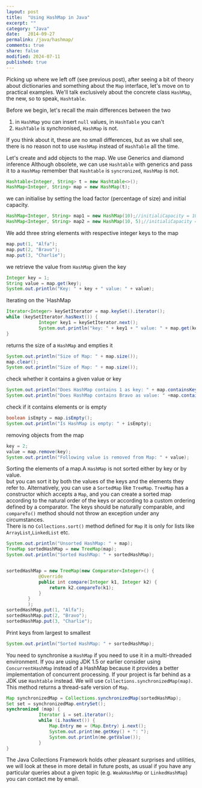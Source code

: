 ```yaml
---
layout: post
title:  "Using HashMap in Java"
excerpt: ""
category: "Java"
date:   2014-09-27
permalink: /java/hashmap/
comments: true
share: false
modified: 2024-07-11
published: true
---
```

Picking up where we left off (see previous post), after seeing a bit of theory about dictionaries and something about the `Map` interface, let's move on to practical examples. We'll talk exclusively about the concrete class `HashMap`, the new, so to speak, `Hashtable`.


Before we begin, let's recall the main differences between the two

1. in `HashMap` you can insert `null` values, in `HashTable` you can't
2. `HashTable` is synchronised, `HashMap` is not.


If you think about it, these are no small differences, but as we shall see, there is no reason not to use `HashMap` instead of `HashTable` all the time. 

Let's create and add objects to the map. We use Generics and diamond inference 
Although obsolete, we can use `Hashtable` with generics and pass it to a `HashMap`
remember that `Hashtable` is `syncronized`, `HashMap` is not.

```java
Hashtable<Integer, String> t = new Hashtable<>();
HashMap<Integer, String> map = new HashMap(t);
```

we can initialise by setting the load factor (percentage of size) and initial capacity.
```java
HashMap<Integer, String> map1 = new HashMap(10);//initialiCapacity = 10
HashMap<Integer, String> map2 = new HashMap(10, 5);//initialiCapacity = 10 e load factor=5%
```

We add three string elements with respective integer keys to the map

```java
map.put(1, "Alfa");
map.put(2, "Bravo");
map.put(3, "Charlie");
```

we retrieve the value from `HashMap` given the key

```java
Integer key = 1;
String value = map.get(key);
System.out.println("Key: " + key + " value: " + value);
```


Iterating on the `HashMap      

```java
Iterator<Integer> keySetIterator = map.keySet().iterator();
while (keySetIterator.hasNext()) {
            Integer key1 = keySetIterator.next();
            System.out.println("key: " + key1 + " value: " + map.get(key1));
}
```

returns the size of a `HashMap` and empties it

```java
System.out.println("Size of Map: " + map.size());
map.clear(); 
System.out.println("Size of Map: " + map.size());
```

check whether it contains a given value or key

```java
System.out.println("Does HashMap contains 1 as key: " + map.containsKey(1));
System.out.println("Does HashMap contains Bravo as value: " +map.containsValue("Bravo"));
```

check if it contains elements or is empty

```java
boolean isEmpty = map.isEmpty();
System.out.println("Is HashMap is empty: " + isEmpty);
```

removing objects from the map

```java
key = 2;
value = map.remove(key);
System.out.println("Following value is removed from Map: " + value);
```
Sorting the elements of a map.A `HashMap` is not sorted either by key or by value.         
but you can sort it by both the values of the keys and the elements they refer to.
Alternatively, you can use a `SortedMap` like `TreeMap`. 
`TreeMap` has a constructor which accepts a `Map`, and you can create a sorted map 
according to the natural order of the keys or according to a custom ordering defined by a comparator.
The keys should be naturally comparable, and `compareTo()` method should not throw an exception under any circumstances.                
There is no `Collections.sort()` method defined for `Map` 
it is only for lists like `ArrayList`,`LinkedList` etc. 

```java
System.out.println("Unsorted HashMap: " + map);
TreeMap sortedHashMap = new TreeMap(map);
System.out.println("Sorted HashMap: " + sortedHashMap);


sortedHashMap = new TreeMap(new Comparator<Integer>() {
            @Override
            public int compare(Integer k1, Integer k2) {
                return k2.compareTo(k1);
            }
        }
        );
sortedHashMap.put(1, "Alfa");
sortedHashMap.put(2, "Bravo");
sortedHashMap.put(3, "Charlie");
```

Print keys from largest to smallest
```java
System.out.println("Sorted HashMap: " + sortedHashMap);
```
You need to synchronise a `HashMap` if you need to use it in a multi-threaded environment.
If you are using JDK 1.5 or earlier consider using `ConcurrentHashMap` instead of a HashMap because it provides a better implementation of concurrent processing. 
If your project is far behind as a JDK use `Hashtable` instead.
We will use `Collections.synchronizedMap(map)`. 
This method returns a thread-safe version of `Map`.

```java
Map synchronizedMap = Collections.synchronizedMap(sortedHashMap);
Set set = synchronizedMap.entrySet();
synchronized (map) {
            Iterator i = set.iterator();
            while (i.hasNext()) {
                Map.Entry me = (Map.Entry) i.next();
                System.out.print(me.getKey() + ": ");
                System.out.println(me.getValue());
            }
}
```
The Java Collections Framework holds other pleasant surprises and utilities, we will look at these in more detail in future posts, as usual if you have any particular queries about a given topic (e.g. `WeakHashMap` or `LinkedHashMap`) you can contact me by email.